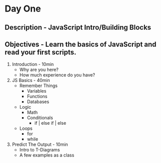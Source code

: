 # Day One
## Description - JavaScript Intro/Building Blocks
## Objectives - Learn the basics of JavaScript and read your first scripts.
1. Introduction - 10min
    - Why are you here?
    - How much experience do you have?
3. JS Basics - 40min
    - Remember Things
        - Variables
        - Functions
        - Databases
    - Logic
        - Math
        - Conditionals
            - if | else if | else
    - Loops
        - for
        - while
4. Predict The Output - 10min
    - Intro to T-Diagrams
    - A few examples as a class